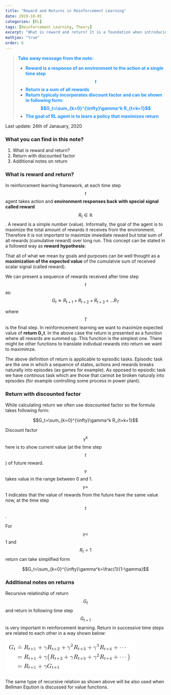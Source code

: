 ```yaml
---
title: "Reward and Returns in Reinforcement Learning"
date: 2019-10-05
categories: [RL]
tags: [Reinforcement Learning, Theory]
excerpt: "What is reward and return? It is a foundation when introducing concept of value function"
mathjax: "true"
order: 6
---
```


> <span style="color:dodgerblue">**Take away message from the note:**</span>
> * <span style="color:dodgerblue">**Reward is a response of an environment to the action at a single time step $$t$$**</span>
> * <span style="color:dodgerblue">**Return is a sum of all rewards**</span>
> * <span style="color:dodgerblue">**Return typicaly incorporates discount factor and can be shown in following form: $$G_t=\sum_{k=0}^{\infty}\gamma^k R_{t+k+1}$$**</span>
> * <span style="color:dodgerblue">**The goal of RL agent is to learn a policy that maximizes return**</span>

Last update: 24th of Janauary, 2020

### What you can find in this note?
1. What is reward and return?
2. Return with discounted factor
3. Additional notes on return

### What is reward and return?

In reinforcement learning framework, at each time step $$t$$ agent takes action and **environment responses back with special signal called reward** $$R_t\in\mathbb{R}$$. A reward is a simple number (value). Informally, the goal of the agent is to maximize the total amount of rewards it receives from the environment. Therefore it is not important to maximize imeediate reward but total sum of all rewards (cumulative reward) over long run. This concept can be stated in a followed way as **reward hypothesis**:

That all of what we mean by goals and purposes can be well thought as a **maximization of the expected value** of the cumulatvie sum of received scalar signal (called reward).

We can present a sequence of rewards received after time step $$t$$ as:
$$ G_t \doteq R_{t+1} + R_{t+2} + R_{t+3} + ... R_T$$

where $$T$$ is the final step. In reinformcement learning we want to maximize expected value of **return G_t**. In the above case the return is presented as a function where all rewards are summed up. This function is the simplest one. There might be other functions to translate indivdual rewards into return we want to maximimze.

The above definition of return is applicable to episodic tasks. Episodic task are the one in which a sequence of states, actions and rewards breaks naturally into episodes (as games for example). As opposed to epsiodic task we have continous task which are those that cannot be broken naturaly into episodes (for example controlling some process in power plant).

### Return with discounted factor

While calculating return we often use doscounted factor so the formula takes following form:

$$G_t=\sum_{k=0}^{\infty}\gamma^k R_{t+k+1}$$ 

Discount factor $$\gamma^k$$ here is to show current value (at the time step $$t$$) of future reward. $$\gamma$$ takes value in the range between 0 and 1. $$\gamma=$$1 indicates that the value of rewards from the future have the same value now, at the time step $$t$$.

For $$\gamma<$$1 and $$R_t=1$$ return can take simplified form

$$G_t=\sum_{k=0}^{\infty}\gamma^k=\frac{1}{1-\gamma}$$

### Additional notes on returns

Recursive relatinship of return $$G_t$$ and return in following time step $$G_{t+1}$$ is very important in reinforcement learning. Return in successive time steps are related to each other in a way shown below:

![image](/images/returns_recursive_relationship.png)

The same type of recursive relation as shown above will be also used when Bellman Eqution is discussed for value functions.
